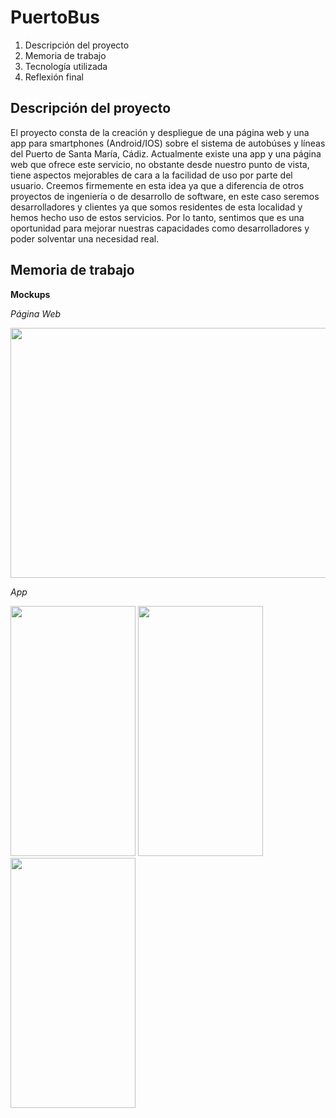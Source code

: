 # PuertoBus

1. Descripción del proyecto
2. Memoria de trabajo
3. Tecnología utilizada
4. Reflexión final

## Descripción del proyecto
El proyecto consta de la creación y despliegue de una página web y una app para smartphones (Android/IOS) sobre el sistema de autobúses y líneas del Puerto de Santa María, Cádiz.
Actualmente existe  una app y una página web que ofrece este servicio, no obstante desde nuestro punto de vista, tiene aspectos mejorables de cara a la facilidad de uso por parte del usuario.
Creemos firmemente en esta idea ya que a diferencia de otros proyectos de ingeniería o de desarrollo de software, en este caso seremos desarrolladores y clientes ya que somos residentes de esta localidad y hemos hecho uso de estos servicios.
Por lo tanto, sentimos que es una oportunidad para mejorar nuestras capacidades como desarrolladores y poder solventar una necesidad real.

## Memoria de trabajo
**Mockups** 


*Página Web*

<img src="https://github.com/Berto-e/PuertoBus/assets/65825564/68d9599a-db08-4f74-a092-dad5fa18250d"  width="800" height="400" />





*App*

<img src="https://github.com/Berto-e/PuertoBus/assets/65825564/ded15056-c77d-4b12-ad55-734566c1e501"  width="200" height="400" />
<img src="https://github.com/Berto-e/PuertoBus/assets/65825564/2ed51dbf-17f4-4c06-b89c-b19680d3771a"  width="200" height="400" />
<img src="https://github.com/Berto-e/PuertoBus/assets/65825564/b04190cb-d489-4442-8daf-7606e5cb3544"  width="200" height="400" />





